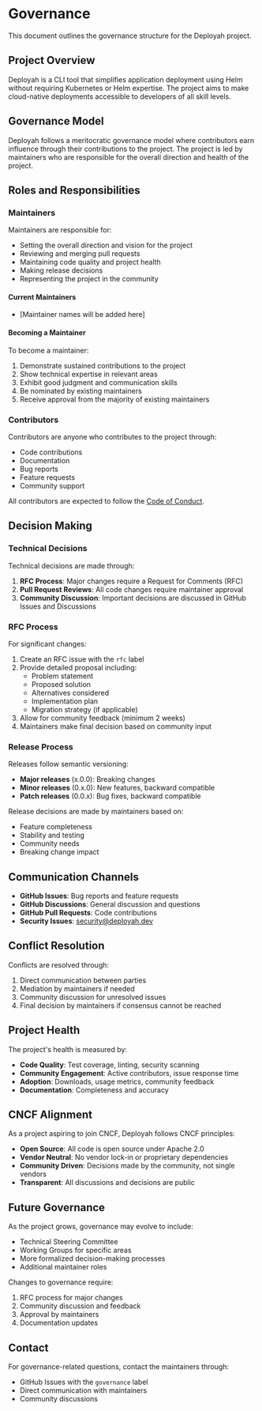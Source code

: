 # Governance

This document outlines the governance structure for the Deployah project.

## Project Overview

Deployah is a CLI tool that simplifies application deployment using Helm without requiring Kubernetes or Helm expertise. The project aims to make cloud-native deployments accessible to developers of all skill levels.

## Governance Model

Deployah follows a meritocratic governance model where contributors earn influence through their contributions to the project. The project is led by maintainers who are responsible for the overall direction and health of the project.

## Roles and Responsibilities

### Maintainers

Maintainers are responsible for:
- Setting the overall direction and vision for the project
- Reviewing and merging pull requests
- Maintaining code quality and project health
- Making release decisions
- Representing the project in the community

#### Current Maintainers

- [Maintainer names will be added here]

#### Becoming a Maintainer

To become a maintainer:
1. Demonstrate sustained contributions to the project
2. Show technical expertise in relevant areas
3. Exhibit good judgment and communication skills
4. Be nominated by existing maintainers
5. Receive approval from the majority of existing maintainers

### Contributors

Contributors are anyone who contributes to the project through:
- Code contributions
- Documentation
- Bug reports
- Feature requests
- Community support

All contributors are expected to follow the [Code of Conduct](CODE_OF_CONDUCT.md).

## Decision Making

### Technical Decisions

Technical decisions are made through:
1. **RFC Process**: Major changes require a Request for Comments (RFC)
2. **Pull Request Reviews**: All code changes require maintainer approval
3. **Community Discussion**: Important decisions are discussed in GitHub Issues and Discussions

### RFC Process

For significant changes:
1. Create an RFC issue with the `rfc` label
2. Provide detailed proposal including:
   - Problem statement
   - Proposed solution
   - Alternatives considered
   - Implementation plan
   - Migration strategy (if applicable)
3. Allow for community feedback (minimum 2 weeks)
4. Maintainers make final decision based on community input

### Release Process

Releases follow semantic versioning:
- **Major releases** (x.0.0): Breaking changes
- **Minor releases** (0.x.0): New features, backward compatible
- **Patch releases** (0.0.x): Bug fixes, backward compatible

Release decisions are made by maintainers based on:
- Feature completeness
- Stability and testing
- Community needs
- Breaking change impact

## Communication Channels

- **GitHub Issues**: Bug reports and feature requests
- **GitHub Discussions**: General discussion and questions
- **GitHub Pull Requests**: Code contributions
- **Security Issues**: security@deployah.dev

## Conflict Resolution

Conflicts are resolved through:
1. Direct communication between parties
2. Mediation by maintainers if needed
3. Community discussion for unresolved issues
4. Final decision by maintainers if consensus cannot be reached

## Project Health

The project's health is measured by:
- **Code Quality**: Test coverage, linting, security scanning
- **Community Engagement**: Active contributors, issue response time
- **Adoption**: Downloads, usage metrics, community feedback
- **Documentation**: Completeness and accuracy

## CNCF Alignment

As a project aspiring to join CNCF, Deployah follows CNCF principles:
- **Open Source**: All code is open source under Apache 2.0
- **Vendor Neutral**: No vendor lock-in or proprietary dependencies
- **Community Driven**: Decisions made by the community, not single vendors
- **Transparent**: All discussions and decisions are public

## Future Governance

As the project grows, governance may evolve to include:
- Technical Steering Committee
- Working Groups for specific areas
- More formalized decision-making processes
- Additional maintainer roles

Changes to governance require:
1. RFC process for major changes
2. Community discussion and feedback
3. Approval by maintainers
4. Documentation updates

## Contact

For governance-related questions, contact the maintainers through:
- GitHub Issues with the `governance` label
- Direct communication with maintainers
- Community discussions